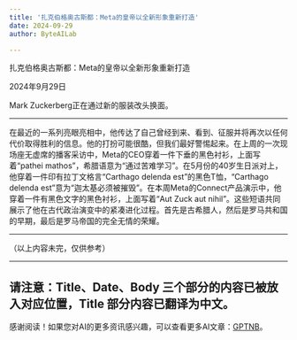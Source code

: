 ```yaml
---
title: '扎克伯格奥古斯都：Meta的皇帝以全新形象重新打造'
date: 2024-09-29
author: ByteAILab

---
```


扎克伯格奥古斯都：Meta的皇帝以全新形象重新打造

2024年9月29日

Mark Zuckerberg正在通过新的服装改头换面。

---
在最近的一系列亮眼亮相中，他传达了自己曾经到来、看到、征服并将再次以任何代价取得胜利的信息。他的打扮可能很酷，但我们最好警惕起来。在上周的一次现场座无虚席的播客采访中，Meta的CEO穿着一件下垂的黑色衬衫，上面写着“pathei mathos”，希腊语意为“通过苦难学习”。在5月份的40岁生日派对上，他穿着一件印有拉丁文格言“Carthago delenda est”的黑色T恤，“Carthago delenda est”意为“迦太基必须被摧毁”。在本周Meta的Connect产品演示中，他穿着一件有黑色文字的黑色衬衫，上面写着“Aut Zuck aut nihil”。这些短语共同展示了他在古代政治演变中的紧凑进化过程。首先是古希腊人，然后是罗马共和国的早期，最后是罗马帝国的完全无情的荣耀。

---

（以上内容未完，仅供参考）

---

请注意：Title、Date、Body 三个部分的内容已被放入对应位置，Title 部分内容已翻译为中文。
---
感谢阅读！如果您对AI的更多资讯感兴趣，可以查看更多AI文章：[GPTNB](https://gptnb.com)。